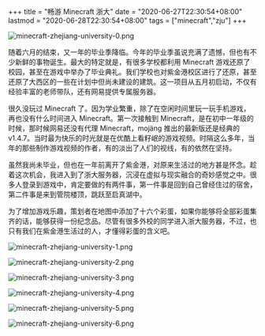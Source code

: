 +++
title = "畅游 Minecraft 浙大"
date = "2020-06-27T22:30:54+08:00"
lastmod = "2020-06-28T22:30:54+08:00"
tags = ["minecraft","zju"]
+++

![minecraft-zhejiang-university-0.png](/images/minecraft-zhejiang-university-0.png "启真湖与管院楼")

随着六月的结束，又一年的毕业季降临。今年的毕业季虽说充满了遗憾，但也有不少新鲜的事物诞生。最大的特定就是，有很多学校都利用 Minecraft 游戏还原了校园，甚至在游戏中举办了毕业典礼。我们学校也对紫金港校区进行了还原，甚至还原了大西区的一些在计划中但尚未建设的建筑。这一项目从五月初启动，不仅有经验丰富的老师带队，还有网易提供专属服务器。

很久没玩过 Minecraft 了。因为学业繁重，除了在空闲时间里玩一玩手机游戏，再也没有什么时间进入 Minecraft。第一次接触到 Minecraft，是在初中一年级的时候，那时候网易还没有代理 Minecraft，mojäng 推出的最新版还是经典的 v1.4.7。当时最为快乐的时光就是在优酷上看籽岷的游戏视频。时隔这么多年，当年的那些制作游戏视频的作者，有的淡出了人们的视线，有的依然在坚持。

虽然我尚未毕业，但也在一年前离开了紫金港，对原来生活过的地方甚是怀念。趁着这次机会，我进入到了浙大服务器，沉浸在虚拟与现实融合的奇妙感觉之中。很多人登录到游戏中，肯定要做的有两件事，第一件事是回到自己曾经住过的宿舍，第二件事是来到管院楼顶，跳跃至启真湖中。

为了增加游戏乐趣，策划者在地图中添加了十六个彩蛋，如果你能够将全部彩蛋集齐的话，能够获得一份纪念品。尽管有很多外校的同学进入浙大服务器，不过，也只有我们在紫金港生活过的人，才懂得彩蛋的含义吧。

![minecraft-zhejiang-university-1.png](/images/minecraft-zhejiang-university-1.png "云峰的樱花树")

![minecraft-zhejiang-university-2.png](/images/minecraft-zhejiang-university-2.png "启真湖上赛龙舟")

![minecraft-zhejiang-university-3.png](/images/minecraft-zhejiang-university-3.png "我们都是勇仔")

![minecraft-zhejiang-university-4.png](/images/minecraft-zhejiang-university-4.png "线上毕业典礼")

![minecraft-zhejiang-university-5.png](/images/minecraft-zhejiang-university-5.png "西区大草坪的夜晚")

![minecraft-zhejiang-university-6.png](/images/minecraft-zhejiang-university-6.png "热闹的服务器")